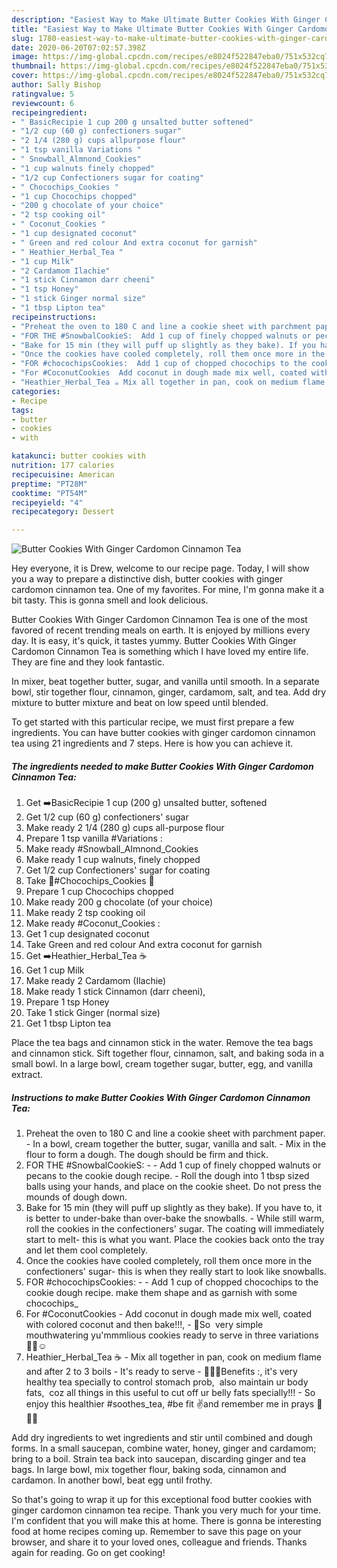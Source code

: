 ```yaml
---
description: "Easiest Way to Make Ultimate Butter Cookies With Ginger Cardomon Cinnamon Tea"
title: "Easiest Way to Make Ultimate Butter Cookies With Ginger Cardomon Cinnamon Tea"
slug: 1780-easiest-way-to-make-ultimate-butter-cookies-with-ginger-cardomon-cinnamon-tea
date: 2020-06-20T07:02:57.398Z
image: https://img-global.cpcdn.com/recipes/e8024f522847eba0/751x532cq70/butter-cookies-with-ginger-cardomon-cinnamon-tea-recipe-main-photo.jpg
thumbnail: https://img-global.cpcdn.com/recipes/e8024f522847eba0/751x532cq70/butter-cookies-with-ginger-cardomon-cinnamon-tea-recipe-main-photo.jpg
cover: https://img-global.cpcdn.com/recipes/e8024f522847eba0/751x532cq70/butter-cookies-with-ginger-cardomon-cinnamon-tea-recipe-main-photo.jpg
author: Sally Bishop
ratingvalue: 5
reviewcount: 6
recipeingredient:
- " BasicRecipie 1 cup 200 g unsalted butter softened"
- "1/2 cup (60 g) confectioners sugar"
- "2 1/4 (280 g) cups allpurpose flour"
- "1 tsp vanilla Variations "
- " Snowball_Almnond_Cookies"
- "1 cup walnuts finely chopped"
- "1/2 cup Confectioners sugar for coating"
- " Chocochips_Cookies "
- "1 cup Chocochips chopped"
- "200 g chocolate of your choice"
- "2 tsp cooking oil"
- " Coconut_Cookies "
- "1 cup designated coconut"
- " Green and red colour And extra coconut for garnish"
- " Heathier_Herbal_Tea "
- "1 cup Milk"
- "2 Cardamom Ilachie"
- "1 stick Cinnamon darr cheeni"
- "1 tsp Honey"
- "1 stick Ginger normal size"
- "1 tbsp Lipton tea"
recipeinstructions:
- "Preheat the oven to 180 C and line a cookie sheet with parchment paper. In a bowl, cream together the butter, sugar, vanilla and salt. Mix in the flour to form a dough. The dough should be firm and thick."
- "FOR THE #SnowbalCookieS:  Add 1 cup of finely chopped walnuts or pecans to the cookie dough recipe. Roll the dough into 1 tbsp sized balls using your hands, and place on the cookie sheet. Do not press the mounds of dough down."
- "Bake for 15 min (they will puff up slightly as they bake). If you have to, it is better to under-bake than over-bake the snowballs. While still warm, roll the cookies in the confectioners&#39; sugar. The coating will immediately start to melt- this is what you want. Place the cookies back onto the tray and let them cool completely."
- "Once the cookies have cooled completely, roll them once more in the confectioners&#39; sugar- this is when they really start to look like snowballs."
- "FOR #chocochipsCookies:  Add 1 cup of chopped chocochips to the cookie dough recipe. make them shape and as garnish with some chocochips_"
- "For #CoconutCookies  Add coconut in dough made mix well, coated with colored coconut and then bake!!!,  💢So  very simple mouthwatering yu&#39;mmmlious cookies ready to serve in three variations 🤗✨☺️"
- "Heathier_Herbal_Tea ☕ Mix all together in pan, cook on medium flame and after 2 to 3 boils  It&#39;s ready to serve  🌹💞💟Benefits :, it&#39;s very healthy tea specially to control stomach prob,  also maintain ur body fats,  coz all things in this useful to cut off ur belly fats specially!!!  So enjoy this healthier #soothes_tea, #be fit ✌️and remember me in prays 💖💖💢"
categories:
- Recipe
tags:
- butter
- cookies
- with

katakunci: butter cookies with 
nutrition: 177 calories
recipecuisine: American
preptime: "PT28M"
cooktime: "PT54M"
recipeyield: "4"
recipecategory: Dessert

---
```



![Butter Cookies With Ginger Cardomon Cinnamon Tea](https://img-global.cpcdn.com/recipes/e8024f522847eba0/751x532cq70/butter-cookies-with-ginger-cardomon-cinnamon-tea-recipe-main-photo.jpg)

Hey everyone, it is Drew, welcome to our recipe page. Today, I will show you a way to prepare a distinctive dish, butter cookies with ginger cardomon cinnamon tea. One of my favorites. For mine, I'm gonna make it a bit tasty. This is gonna smell and look delicious.

Butter Cookies With Ginger Cardomon Cinnamon Tea is one of the most favored of recent trending meals on earth. It is enjoyed by millions every day. It is easy, it's quick, it tastes yummy. Butter Cookies With Ginger Cardomon Cinnamon Tea is something which I have loved my entire life. They are fine and they look fantastic.

In mixer, beat together butter, sugar, and vanilla until smooth. In a separate bowl, stir together flour, cinnamon, ginger, cardamom, salt, and tea. Add dry mixture to butter mixture and beat on low speed until blended.


To get started with this particular recipe, we must first prepare a few ingredients. You can have butter cookies with ginger cardomon cinnamon tea using 21 ingredients and 7 steps. Here is how you can achieve it.

<!--inarticleads1-->

##### The ingredients needed to make Butter Cookies With Ginger Cardomon Cinnamon Tea:

1. Get  ➡️BasicRecipie 1 cup (200 g) unsalted butter, softened
1. Get 1/2 cup (60 g) confectioners&#39; sugar
1. Make ready 2 1/4 (280 g) cups all-purpose flour
1. Prepare 1 tsp vanilla #Variations :
1. Make ready  #Snowball_Almnond_Cookies
1. Make ready 1 cup walnuts, finely chopped
1. Get 1/2 cup Confectioners&#39; sugar for coating
1. Take  🌠#Chocochips_Cookies 🍪
1. Prepare 1 cup Chocochips chopped
1. Make ready 200 g chocolate (of your choice)
1. Make ready 2 tsp cooking oil
1. Make ready  #Coconut_Cookies :
1. Get 1 cup designated coconut
1. Take  Green and red colour And extra coconut for garnish
1. Get  ➡️Heathier_Herbal_Tea ☕
1. Get 1 cup Milk
1. Make ready 2 Cardamom (Ilachie)
1. Make ready 1 stick Cinnamon (darr cheeni),
1. Prepare 1 tsp Honey
1. Take 1 stick Ginger (normal size)
1. Get 1 tbsp Lipton tea


Place the tea bags and cinnamon stick in the water. Remove the tea bags and cinnamon stick. Sift together flour, cinnamon, salt, and baking soda in a small bowl. In a large bowl, cream together sugar, butter, egg, and vanilla extract. 

<!--inarticleads2-->

##### Instructions to make Butter Cookies With Ginger Cardomon Cinnamon Tea:

1. Preheat the oven to 180 C and line a cookie sheet with parchment paper. - In a bowl, cream together the butter, sugar, vanilla and salt. - Mix in the flour to form a dough. The dough should be firm and thick.
1. FOR THE #SnowbalCookieS: -  - Add 1 cup of finely chopped walnuts or pecans to the cookie dough recipe. - Roll the dough into 1 tbsp sized balls using your hands, and place on the cookie sheet. Do not press the mounds of dough down.
1. Bake for 15 min (they will puff up slightly as they bake). If you have to, it is better to under-bake than over-bake the snowballs. - While still warm, roll the cookies in the confectioners&#39; sugar. The coating will immediately start to melt- this is what you want. Place the cookies back onto the tray and let them cool completely.
1. Once the cookies have cooled completely, roll them once more in the confectioners&#39; sugar- this is when they really start to look like snowballs.
1. FOR #chocochipsCookies: -  - Add 1 cup of chopped chocochips to the cookie dough recipe. make them shape and as garnish with some chocochips_
1. For #CoconutCookies  - Add coconut in dough made mix well, coated with colored coconut and then bake!!!,  - 💢So  very simple mouthwatering yu&#39;mmmlious cookies ready to serve in three variations 🤗✨☺️
1. Heathier_Herbal_Tea ☕ - Mix all together in pan, cook on medium flame and after 2 to 3 boils  - It&#39;s ready to serve  - 🌹💞💟Benefits :, it&#39;s very healthy tea specially to control stomach prob,  also maintain ur body fats,  coz all things in this useful to cut off ur belly fats specially!!!  - So enjoy this healthier #soothes_tea, #be fit ✌️and remember me in prays 💖💖💢


Add dry ingredients to wet ingredients and stir until combined and dough forms. In a small saucepan, combine water, honey, ginger and cardamom; bring to a boil. Strain tea back into saucepan, discarding ginger and tea bags. In large bowl, mix together flour, baking soda, cinnamon and cardamon. In another bowl, beat egg until frothy. 

So that's going to wrap it up for this exceptional food butter cookies with ginger cardomon cinnamon tea recipe. Thank you very much for your time. I'm confident that you will make this at home. There is gonna be interesting food at home recipes coming up. Remember to save this page on your browser, and share it to your loved ones, colleague and friends. Thanks again for reading. Go on get cooking!
